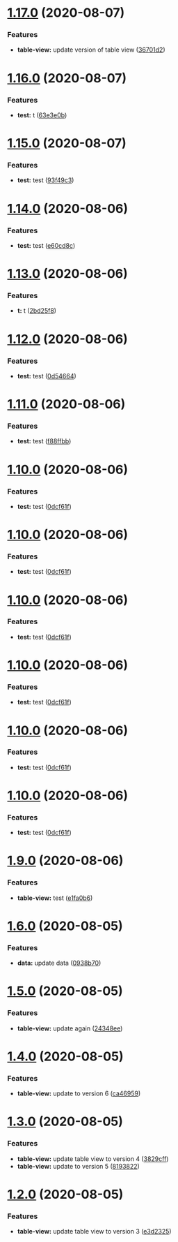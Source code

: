 # [1.17.0](https://github.com/paopaojr/semantic-release-poc/compare/v1.16.0...v1.17.0) (2020-08-07)


### Features

* **table-view:** update version of table view ([36701d2](https://github.com/paopaojr/semantic-release-poc/commit/36701d23353f4165e7de6e22864d58dde46af169))

# [1.16.0](https://github.com/paopaojr/semantic-release-poc/compare/v1.15.0...v1.16.0) (2020-08-07)


### Features

* **test:** t ([63e3e0b](https://github.com/paopaojr/semantic-release-poc/commit/63e3e0b11f74d25c163b60a51f90a901c475fd82))

# [1.15.0](https://github.com/paopaojr/semantic-release-poc/compare/v1.14.0...v1.15.0) (2020-08-07)


### Features

* **test:** test ([93f49c3](https://github.com/paopaojr/semantic-release-poc/commit/93f49c3ac722fc4d2940283ea566d821c49b6515))

# [1.14.0](https://github.com/paopaojr/semantic-release-poc/compare/v1.13.0...v1.14.0) (2020-08-06)


### Features

* **test:** test ([e60cd8c](https://github.com/paopaojr/semantic-release-poc/commit/e60cd8cb771977b5f80b7af251011b8365d7c979))

# [1.13.0](https://github.com/paopaojr/semantic-release-poc/compare/v1.12.0...v1.13.0) (2020-08-06)


### Features

* **t:** t ([2bd25f8](https://github.com/paopaojr/semantic-release-poc/commit/2bd25f8d28e73ce10d289a7f4beb951d732442c5))

# [1.12.0](https://github.com/paopaojr/semantic-release-poc/compare/v1.11.0...v1.12.0) (2020-08-06)


### Features

* **test:** test ([0d54664](https://github.com/paopaojr/semantic-release-poc/commit/0d5466478bbaed81d6db27c94051812bb4698dc2))

# [1.11.0](https://github.com/paopaojr/semantic-release-poc/compare/v1.10.0...v1.11.0) (2020-08-06)


### Features

* **test:** test ([f88ffbb](https://github.com/paopaojr/semantic-release-poc/commit/f88ffbbad302d4314ad8acc4c30cd3f9a0083cfd))

# [1.10.0](https://github.com/paopaojr/semantic-release-poc/compare/v1.9.0...v1.10.0) (2020-08-06)


### Features

* **test:** test ([0dcf61f](https://github.com/paopaojr/semantic-release-poc/commit/0dcf61f7587beecef460151b98cb28be8221bcad))

# [1.10.0](https://github.com/paopaojr/semantic-release-poc/compare/v1.9.0...v1.10.0) (2020-08-06)


### Features

* **test:** test ([0dcf61f](https://github.com/paopaojr/semantic-release-poc/commit/0dcf61f7587beecef460151b98cb28be8221bcad))

# [1.10.0](https://github.com/paopaojr/semantic-release-poc/compare/v1.9.0...v1.10.0) (2020-08-06)


### Features

* **test:** test ([0dcf61f](https://github.com/paopaojr/semantic-release-poc/commit/0dcf61f7587beecef460151b98cb28be8221bcad))

# [1.10.0](https://github.com/paopaojr/semantic-release-poc/compare/v1.9.0...v1.10.0) (2020-08-06)


### Features

* **test:** test ([0dcf61f](https://github.com/paopaojr/semantic-release-poc/commit/0dcf61f7587beecef460151b98cb28be8221bcad))

# [1.10.0](https://github.com/paopaojr/semantic-release-poc/compare/v1.9.0...v1.10.0) (2020-08-06)


### Features

* **test:** test ([0dcf61f](https://github.com/paopaojr/semantic-release-poc/commit/0dcf61f7587beecef460151b98cb28be8221bcad))

# [1.10.0](https://github.com/paopaojr/semantic-release-poc/compare/v1.9.0...v1.10.0) (2020-08-06)


### Features

* **test:** test ([0dcf61f](https://github.com/paopaojr/semantic-release-poc/commit/0dcf61f7587beecef460151b98cb28be8221bcad))

# [1.9.0](https://github.com/paopaojr/semantic-release-poc/compare/v1.8.0...v1.9.0) (2020-08-06)


### Features

* **table-view:** test ([e1fa0b6](https://github.com/paopaojr/semantic-release-poc/commit/e1fa0b6a3a27fcb141c40ee0c72c062dfec7f0ba))

# [1.6.0](https://github.com/paopaojr/semantic-release-poc/compare/v1.5.0...v1.6.0) (2020-08-05)


### Features

* **data:** update data ([0938b70](https://github.com/paopaojr/semantic-release-poc/commit/0938b7020d9a587f444f100d6ece337a7c1d67a7))

# [1.5.0](https://github.com/paopaojr/semantic-release-poc/compare/v1.4.0...v1.5.0) (2020-08-05)


### Features

* **table-view:** update again ([24348ee](https://github.com/paopaojr/semantic-release-poc/commit/24348ee50e32fe519a229709de4fcc9696ec1f45))

# [1.4.0](https://github.com/paopaojr/semantic-release-poc/compare/v1.3.0...v1.4.0) (2020-08-05)


### Features

* **table-view:** update to version 6 ([ca46959](https://github.com/paopaojr/semantic-release-poc/commit/ca4695995473476d187455a62cccfbe014d594dc))

# [1.3.0](https://github.com/paopaojr/semantic-release-poc/compare/v1.2.0...v1.3.0) (2020-08-05)


### Features

* **table-view:** update table view to version 4 ([3829cff](https://github.com/paopaojr/semantic-release-poc/commit/3829cff26f4d6fb9fdab24440b699eb6ea260e20))
* **table-view:** update to version 5 ([8193822](https://github.com/paopaojr/semantic-release-poc/commit/8193822da355002109c288950df21eea8c7cae0e))

# [1.2.0](https://github.com/paopaojr/semantic-release-poc/compare/v1.1.0...v1.2.0) (2020-08-05)


### Features

* **table-view:** update table view to version 3 ([e3d2325](https://github.com/paopaojr/semantic-release-poc/commit/e3d23258e5e32cb9500b553ba5a7c61239a195a6))
